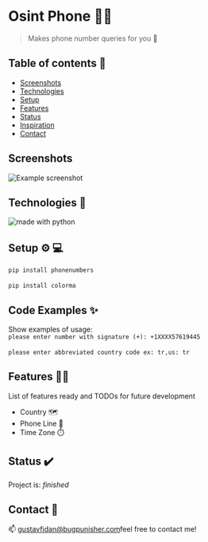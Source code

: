 # Osint Phone  👨‍💻
> Makes phone number queries for you 👋

## Table of contents 📱
* [Screenshots](#screenshots)
* [Technologies](#technologies)
* [Setup](#setup)
* [Features](#features)
* [Status](#status)
* [Inspiration](#inspiration)
* [Contact](#contact)

## Screenshots 
![Example screenshot](./img/Screenshot_2)

## Technologies 🔮
 <img src="https://img.shields.io/badge/made%20with-python-yellow.svg" alt="made with python">

## Setup ⚙️ 💻
`pip install phonenumbers`
<br>
<br>
`pip install colorma`

## Code Examples ✨
Show examples of usage:
<br>
`please enter number with signature (+): +1XXXX57619445`
<br>
<br>
`please enter abbreviated country code ex: tr,us: tr`

## Features 👨‍💻
List of features ready and TODOs for future development
* Country 🗺️
* Phone Line 📱
* Time Zone ⏱️



## Status ✔️
Project is:  _finished_

## Contact 🌟
📫 [gustavfidan@bugpunisher.com](mailto:gustavfidan@bugpunisher.com)feel free to contact me!
